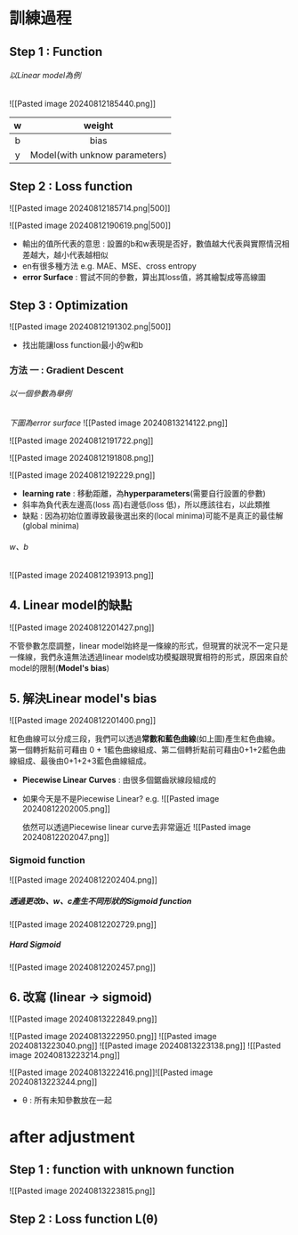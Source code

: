 
# 訓練過程
## Step 1 : Function

###### 以Linear model為例
![[Pasted image 20240812185440.png]]

|  w  |            weight             |
| :-: | :---------------------------: |
|  b  |             bias              |
|  y  | Model(with unknow parameters) |

## Step 2 : Loss function
![[Pasted image 20240812185714.png|500]] 

![[Pasted image 20240812190619.png|500]]

- 輸出的值所代表的意思 :  設置的b和w表現是否好，數值越大代表與實際情況相差越大，越小代表越相似
- en有很多種方法 e.g. MAE、MSE、cross entropy
- **error Surface** : 嘗試不同的參數，算出其loss值，將其繪製成等高線圖

## Step 3 : Optimization

![[Pasted image 20240812191302.png|500]]

- 找出能讓loss function最小的w和b
### 方法 一 : Gradient Descent

###### 以一個參數為舉例

*下圖為error surface*
![[Pasted image 20240813214122.png]]

![[Pasted image 20240812191722.png]]

![[Pasted image 20240812191808.png]]

![[Pasted image 20240812192229.png]]

- **learning rate** : 移動距離，為**hyperparameters**(需要自行設置的參數)
- 斜率為負代表左邊高(loss 高)右邊低(loss 低)，所以應該往右，以此類推
- 缺點 : 因為初始位置導致最後選出來的(local minima)可能不是真正的最佳解(global minima)

###### w、b
![[Pasted image 20240812193913.png]]

## 4. Linear model的缺點

![[Pasted image 20240812201427.png]]

不管參數怎麼調整，linear model始終是一條線的形式，但現實的狀況不一定只是一條線，我們永遠無法透過linear model成功模擬跟現實相符的形式，原因來自於model的限制(**Model's bias**)


## 5. 解決Linear model's bias

![[Pasted image 20240812201400.png]]

紅色曲線可以分成三段，我們可以透過**常數和藍色曲線**(如上圖)產生紅色曲線。
第一個轉折點前可藉由 0 + 1藍色曲線組成、第二個轉折點前可藉由0+1+2藍色曲線組成、最後由0+1+2+3藍色曲線組成。
- **Piecewise Linear Curves** : 由很多個鋸齒狀線段組成的

- 如果今天是不是Piecewise Linear?
	e.g.
	![[Pasted image 20240812202005.png]]
	
	依然可以透過Piecewise linear curve去非常逼近
	![[Pasted image 20240812202047.png]]


### Sigmoid function
![[Pasted image 20240812202404.png]]

##### 透過更改b、w、c產生不同形狀的Sigmoid function
![[Pasted image 20240812202729.png]]

##### Hard Sigmoid
![[Pasted image 20240812202457.png]]


## 6. 改寫 (linear -> sigmoid)

![[Pasted image 20240813222849.png]]

![[Pasted image 20240813222950.png]]
![[Pasted image 20240813223040.png]]
![[Pasted image 20240813223138.png]]
![[Pasted image 20240813223214.png]]

![[Pasted image 20240813222416.png]]![[Pasted image 20240813223244.png]]
- θ : 所有未知參數放在一起

# after adjustment
## Step 1 : function with unknown function

![[Pasted image 20240813223815.png]]

## Step 2 : Loss function L(θ)